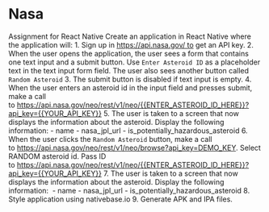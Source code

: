 # Nasa
Assignment for React Native
    Create an application in React Native where the application will:
	    1.	Sign up in https://api.nasa.gov/ to get an API key.
	    2.	When the user opens the application, the user sees a form that contains one text input and a submit button. Use `Enter Asteroid ID` as a placeholder text in the text input form field. The user also sees another button called `Random Asteroid`
	    3.	The submit button is disabled if text input is empty.
	    4.	When the user enters an asteroid id in the input field and presses submit, make a call to https://api.nasa.gov/neo/rest/v1/neo/{{ENTER_ASTEROID_ID_HERE}}?api_key={{YOUR_API_KEY}}
	    5.	The user is taken to a screen that now displays the information about the asteroid. Display the following information: - name - nasa_jpl_url - is_potentially_hazardous_asteroid
	    6.	When the user clicks the `Random Asteroid` button, make a call to https://api.nasa.gov/neo/rest/v1/neo/browse?api_key=DEMO_KEY. Select RANDOM asteroid id.    Pass ID to https://api.nasa.gov/neo/rest/v1/neo/{{ENTER_ASTEROID_ID_HERE}}?api_key={{YOUR_API_KEY}}
	    7.	The user is taken to a screen that now displays the information about the asteroid. Display the following information:  - name - nasa_jpl_url - is_potentially_hazardous_asteroid
	    8.	Style application using nativebase.io
	    9.	Generate APK and IPA files.

